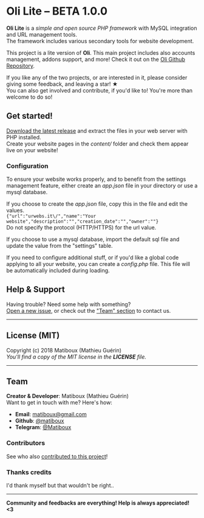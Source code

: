 # Oli Lite – BETA 1.0.0

**Oli Lite** is a *simple and open source PHP framework* with MySQL integration and URL management tools.  
The framework includes various secondary tools for website development.

This project is a lite version of **Oli**. This main project includes also accounts management, addons support, and more!
Check it out on the [Oli Github Repository](https://github.com/OliFramework/Oli/).

If you like any of the two projects, or are interested in it, please consider giving some feedback, and leaving a star! ★  
You can also get involved and contribute, if you'd like to! You're more than welcome to do so!

## Get started!

[Download the latest release](https://github.com/OliFramework/Oli/releases/latest) and extract the files in your web server with PHP installed.  
Create your website pages in the *content/* folder and check them appear live on your website!

### Configuration

To ensure your website works properly, and to benefit from the settings management feature, either create an *app.json* file in your directory or use a mysql database.

If you choose to create the *app.json* file, copy this in the file and edit the values.  
`{"url":"urwebs.it\/","name":"Your website","description":"","creation_date":"","owner":""}`  
Do not specify the protocol (HTTP/HTTPS) for the url value.

If you choose to use a mysql database, import the default sql file and update the value from the "settings" table.

If you need to configure additional stuff, or if you'd like a global code applying to all your website, you can create a *config.php* file. This file will be automatically included during loading.

## Help & Support

Having trouble? Need some help with something?  
[Open a new issue](https://github.com/OliFramework/Oli/issues/new), or check out the ["Team" section](#team) to contact us.

---

## License (MIT)

Copyright (c) 2018 Matiboux (Mathieu Guérin)  
*You'll find a copy of the MIT license in the **LICENSE** file.*

---

## Team

**Creator & Developer**: Matiboux (Mathieu Guérin)  
Want to get in touch with me? Here's how:
 - **Email**: [matiboux@gmail.com](mailto:matiboux@gmail.com)
 - **Github**: [@matiboux](https://github.com/matiboux)
 - **Telegram**: [@Matiboux](https://t.me/Matiboux)
 
### Contributors

See who also [contributed to this project](https://github.com/OliFramework/Oli/blob/master/CONTRIBUTORS.md)!

### Thanks credits

I'd thank myself but that wouldn't be right..

---

**Community and feedbacks are everything! Help is always appreciated! <3**
